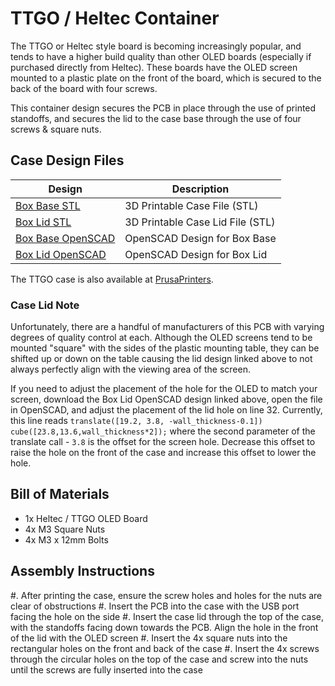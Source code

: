 # TTGO / Heltec Container


The TTGO or Heltec style board is becoming increasingly popular, and tends to have a higher build quality than other OLED boards (especially if purchased directly from Heltec). These boards have the OLED screen mounted to a plastic plate on the front of the board, which is secured to the back of the board with four screws. 

This container design secures the PCB in place through the use of printed standoffs, and secures the lid to the case base through the use of four screws & square nuts.



## Case Design Files

| Design                                     | Description                       |
| ------------------------------------------ | --------------------------------- |
| [Box Base STL](LCD%20Box%20Base.stl)       | 3D Printable Case File (STL)      |
| [Box Lid STL](LCD%20Box%20Lid.stl)         | 3D Printable Case Lid File (STL)  |
| [Box Base OpenSCAD](LCD%20Box%20Base.scad) | OpenSCAD Design for Box Base      |
| [Box Lid OpenSCAD](LCD%20Box%20Lid.scad)   | OpenSCAD Design for Box Lid       |

The TTGO case is also available at [PrusaPrinters](https://www.prusaprinters.org/prints/141684).

### Case Lid Note

Unfortunately, there are a handful of manufacturers of this PCB with varying degrees of quality control at each. Although the OLED screens tend to be mounted "square" with the sides of the plastic mounting table, they can be shifted up or down on the table causing the lid design linked above to not always perfectly align with the viewing area of the screen.

If you need to adjust the placement of the hole for the OLED to match your screen, download the Box Lid OpenSCAD design linked above, open the file in OpenSCAD, and adjust the placement of the lid hole on line 32. Currently, this line reads `translate([19.2, 3.8, -wall_thickness-0.1]) cube([23.8,13.6,wall_thickness*2]);` where the second parameter of the translate call - `3.8` is the offset for the screen hole. Decrease this offset to raise the hole on the front of the case and increase this offset to lower the hole. 


## Bill of Materials

- 1x Heltec / TTGO OLED Board
- 4x M3 Square Nuts
- 4x M3 x 12mm Bolts


## Assembly Instructions

#. After printing the case, ensure the screw holes and holes for the nuts are clear of obstructions
#. Insert the PCB into the case with the USB port facing the hole on the side
#. Insert the case lid through the top of the case, with the standoffs facing down towards the PCB. Align the hole in the front of the lid with the OLED screen
#. Insert the 4x square nuts into the rectangular holes on the front and back of the case 
#. Insert the 4x screws through the circular holes on the top of the case and screw into the nuts until the screws are fully inserted into the case



